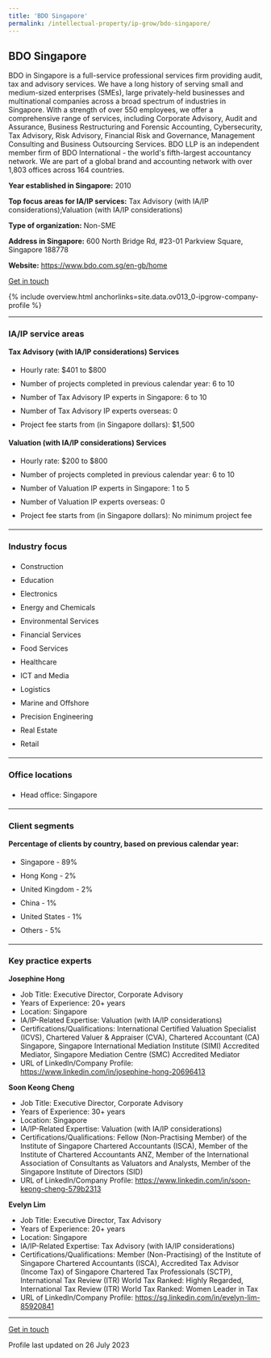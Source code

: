 ```yaml
---
title: 'BDO Singapore'
permalink: /intellectual-property/ip-grow/bdo-singapore/
---
```


## BDO Singapore

BDO in Singapore is a full-service professional services firm providing audit, tax and advisory services. We have a long history of serving small and medium-sized enterprises (SMEs), large privately-held businesses and multinational companies across a broad spectrum of industries in Singapore. With a strength of over 550 employees, we offer a comprehensive range of services, including Corporate Advisory, Audit and Assurance, Business Restructuring and Forensic Accounting, Cybersecurity, Tax Advisory, Risk Advisory, Financial Risk and Governance, Management Consulting and Business Outsourcing Services. BDO LLP is an independent member firm of BDO International - the world's fifth-largest accountancy network. We are part of a global brand and accounting network with over 1,803 offices across 164 countries.

<b>Year established in Singapore:</b> 2010

<b>Top focus areas for IA/IP services:</b> Tax Advisory (with IA/IP considerations);Valuation (with IA/IP considerations)

<b>Type of organization:</b> Non-SME

<b>Address in Singapore:</b> 600 North Bridge Rd, #23-01 Parkview Square, Singapore 188778

<b>Website:</b> <a href='https://www.bdo.com.sg/en-gb/home'>https://www.bdo.com.sg/en-gb/home</a>

<a class='btn' href='https://form.gov.sg/64ab4ac8ce11aa0012f53127' target='_blank' rel='noopener'>Get in touch</a>

{% include overview.html anchorlinks=site.data.ov013_0-ipgrow-company-profile %}

---
<a name='ip-related-service-areas'></a>
### IA/IP service areas

**Tax Advisory (with IA/IP considerations) Services**

<ul>
<li style='line-height: 27px; margin: 0px 0px !important'>Hourly rate:  $401 to $800</li>
<li style='line-height: 27px; margin: 0px 0px !important'>Number of projects completed in previous calendar year: 6 to 10</li>
<li style='line-height: 27px; margin: 0px 0px !important'>Number of Tax Advisory IP experts in Singapore: 6 to 10</li>
<li style='line-height: 27px; margin: 0px 0px !important'>Number of Tax Advisory IP experts overseas: 0</li>
<li style='line-height: 27px; margin: 0px 0px !important'>Project fee starts from (in Singapore dollars):  $1,500</li>
</ul>

**Valuation (with IA/IP considerations) Services**

<ul>
<li style='line-height: 27px; margin: 0px 0px !important'>Hourly rate:  $200 to $800</li>
<li style='line-height: 27px; margin: 0px 0px !important'>Number of projects completed in previous calendar year: 6 to 10</li>
<li style='line-height: 27px; margin: 0px 0px !important'>Number of Valuation IP experts in Singapore: 1 to 5</li>
<li style='line-height: 27px; margin: 0px 0px !important'>Number of Valuation IP experts overseas: 0</li>
<li style='line-height: 27px; margin: 0px 0px !important'>Project fee starts from (in Singapore dollars):  No minimum project fee</li>
</ul>

---
<a name='industry-focus'></a>
### Industry focus

<ul><li style='line-height: 27px; margin: 0px 0px !important'> Construction</li><li style='line-height: 27px; margin: 0px 0px !important'>Education</li><li style='line-height: 27px; margin: 0px 0px !important'>Electronics</li><li style='line-height: 27px; margin: 0px 0px !important'>Energy and Chemicals</li><li style='line-height: 27px; margin: 0px 0px !important'>Environmental Services</li><li style='line-height: 27px; margin: 0px 0px !important'>Financial Services</li><li style='line-height: 27px; margin: 0px 0px !important'>Food Services</li><li style='line-height: 27px; margin: 0px 0px !important'>Healthcare</li><li style='line-height: 27px; margin: 0px 0px !important'>ICT and Media</li><li style='line-height: 27px; margin: 0px 0px !important'>Logistics</li><li style='line-height: 27px; margin: 0px 0px !important'>Marine and Offshore</li><li style='line-height: 27px; margin: 0px 0px !important'>Precision Engineering</li><li style='line-height: 27px; margin: 0px 0px !important'>Real Estate</li><li style='line-height: 27px; margin: 0px 0px !important'>Retail</li></ul>

---
<a name='office-locations'></a>
### Office locations

<ul><li style='line-height: 27px; margin: 0px 0px !important'> Head office: Singapore</li></ul>

---
<a name='client-segments'></a>
### Client segments

**Percentage of clients by country, based on previous calendar year:**

<ul><li style='line-height: 27px; margin: 0px 0px !important'> Singapore - 89%	</li><li style='line-height: 27px; margin: 0px 0px !important'>Hong Kong - 2%	</li><li style='line-height: 27px; margin: 0px 0px !important'>United Kingdom - 2%	</li><li style='line-height: 27px; margin: 0px 0px !important'>China - 1%</li><li style='line-height: 27px; margin: 0px 0px !important'>United States - 1%	</li><li style='line-height: 27px; margin: 0px 0px !important'>Others - 5%</li></ul>

---
<a name='key-practice-experts'></a>
### Key practice experts

**Josephine Hong**

- Job Title: Executive Director, Corporate Advisory
- Years of Experience: 20+ years
- Location: Singapore
- IA/IP-Related Expertise: Valuation (with IA/IP considerations)
- Certifications/Qualifications: International Certified Valuation Specialist (ICVS), Chartered Valuer & Appraiser (CVA), Chartered Accountant (CA) Singapore, Singapore International Mediation Institute (SIMI) Accredited Mediator, Singapore Mediation Centre (SMC) Accredited Mediator
- URL of LinkedIn/Company Profile: <a href="https://www.linkedin.com/in/josephine-hong-20696413" target="_blank" rel="noopener">https://www.linkedin.com/in/josephine-hong-20696413</a>

**Soon Keong Cheng**

- Job Title: Executive Director, Corporate Advisory
- Years of Experience: 30+ years
- Location: Singapore
- IA/IP-Related Expertise: Valuation (with IA/IP considerations)
- Certifications/Qualifications: Fellow (Non-Practising Member) of the Institute of Singapore Chartered Accountants (ISCA), Member of the Institute of Chartered Accountants ANZ, Member of the International Association of Consultants as Valuators and Analysts, Member of the Singapore Institute of Directors (SID)
- URL of LinkedIn/Company Profile: <a href="https://www.linkedin.com/in/soon-keong-cheng-579b2313" target="_blank" rel="noopener">https://www.linkedin.com/in/soon-keong-cheng-579b2313</a>

**Evelyn Lim**

- Job Title: Executive Director, Tax Advisory
- Years of Experience: 20+ years
- Location: Singapore
- IA/IP-Related Expertise: Tax Advisory (with IA/IP considerations)
- Certifications/Qualifications: Member (Non-Practising) of the Institute of Singapore Chartered Accountants (ISCA), Accredited Tax Advisor (Income Tax) of Singapore Chartered Tax Professionals (SCTP), International Tax Review (ITR) World Tax Ranked: Highly Regarded, International Tax Review (ITR) World Tax Ranked: Women Leader in Tax
- URL of LinkedIn/Company Profile: <a href="https://sg.linkedin.com/in/evelyn-lim-85920841" target="_blank" rel="noopener">https://sg.linkedin.com/in/evelyn-lim-85920841</a>

---
<p>
<a class='btn' href='https://form.gov.sg/64ab4ac8ce11aa0012f53127' target='_blank' rel='noopener'>Get in touch</a>
</p>
Profile last updated on 26 July 2023
